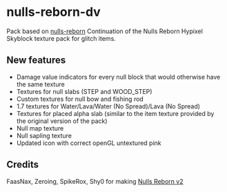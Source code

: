 # nulls-reborn-dv
Pack based on [nulls-reborn](https://github.com/BlendyDev/nulls-reborn)
Continuation of the Nulls Reborn Hypixel Skyblock texture pack for glitch items.

## New features
- Damage value indicators for every null block that would otherwise have the same texture
- Textures for null slabs (STEP and WOOD_STEP)
- Custom textures for null bow and fishing rod
- 1.7 textures for Water/Lava/Water (No Spread)/Lava (No Spread)
- Textures for placed alpha slab (similar to the item texture provided by the original version of the pack)
- Null map texture
- Null sapling texture
- Updated icon with correct openGL untextured pink

## Credits
FaasNax, Zeroing, SpikeRox, Shy0 for making [Nulls Reborn v2](https://hypixel.net/threads/nulls-reborn-2-0-1-8-9-null-texture-pack.4175552/)
